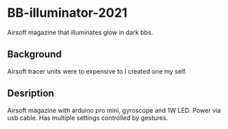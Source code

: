 # BB-illuminator-2021
Airsoft magazine that illuminates glow in dark bbs. 

## Background
Airsoft tracer units were to expensive to I created one my self. 

## Desription
Airsoft magazine with arduino pro mini, gyroscope and 1W LED.
Power via usb cable. 
Has multiple settings controlled by gestures. 
